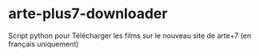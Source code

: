 arte-plus7-downloader
=====================

Script python pour Télécharger les films sur le nouveau site de arte+7 (en français uniquement)
